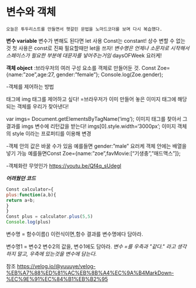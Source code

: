 # 변수와 객체
`오늘은 투두리스트를 만들면서 헷갈린 문법을 노마드코더를 보며 다시 복습했다.`


**변수 variable**
변수가 변해도 된다면 let 사용
Const는 constant! 상수 변할 수 없는 것
첫 사용은 const로 진짜 필요할때만 let을 쓰자!
*변수명은 언제나 소문자로 시작해서 스페이스가 필요한 부분에 대문자를 넣어주는거임* daysOFWeek 요러케!

**객체 object**
:브라우저의 여러 구성 요소를 객체로 만들어둔 것.
Const Zoe={name:”zoe”,age:27, gender:”female”};
Console.log(Zoe.gender);

-객체를 제어하는 방법
<body>태그에 img 태그를 제어하고 싶다!
=브라우저가 이미 만들어 놓은 이미지 태그에 해당되는 객체를 우리가 찾아낸다!

var imgs= Document.getElementsByTagName(‘img’);
이미지 태그를 찾아서 그 결과를 imgs 변수에 리턴값을 받는다! 
imgs[0].style.width=‘3000px’;
이미지 객체의 style 이라는 프로퍼티를 이용해 변경

-객체 안의 값은 바꿀 수가 있음 예를들면 gender:”male” 요러케
객체 안에는 배열을 넣기 가능 예를들면Const Zoe={name:”zoe”,favMovie:[“기생충”,”매드맥스”]};

-객체화란 무엇인가
<https://youtu.be/Qf4q_sUdegI>



***어려웠던 코드***

```javascript
Const calculator={
plus:function(a,b){
return a+b;
}
}
Const plus = calculator.plus(5,5)
Console.log(plus)
```

변수명 = 함수이름()
이런식이면,함수 결과를 변수명에다 담아라.

변수명1 = 변수2
변수2의 값을, 변수1에도 담아라.
*변수 =를 우측과 "같다." 라고 생각하지 말고, 우측에 있는것을 변수에 담는다.*

참조
<https://velog.io/@yuuuye/velog-%EB%A7%88%ED%81%AC%EB%8B%A4%EC%9A%B4MarkDown-%EC%9E%91%EC%84%B1%EB%B2%95>
